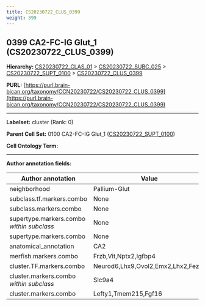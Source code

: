 ```yaml
---
title: CS20230722_CLUS_0399
weight: 399
---
```

## 0399 CA2-FC-IG Glut_1 (CS20230722_CLUS_0399)
<b>Hierarchy: </b>
[CS20230722_CLAS_01](../CS20230722_CLAS_01) >
[CS20230722_SUBC_025](../CS20230722_SUBC_025) >
[CS20230722_SUPT_0100](../CS20230722_SUPT_0100) >
[CS20230722_CLUS_0399](../CS20230722_CLUS_0399)

**PURL:** [https://purl.brain-bican.org/taxonomy/CCN20230722/CS20230722_CLUS_0399](https://purl.brain-bican.org/taxonomy/CCN20230722/CS20230722_CLUS_0399)

---


**Labelset:** cluster (Rank: 0)

**Parent Cell Set:** 0100 CA2-FC-IG Glut_1 ([CS20230722_SUPT_0100](../CS20230722_SUPT_0100))



**Cell Ontology Term:** 

[MARKER GENES.]: #


---

[TRANSFERRED ANNOTATIONS.]: #


[AUTHOR ANNOTATION FIELDS.]: #


**Author annotation fields:**

| Author annotation | Value |
|-------------------|-------|
|neighborhood|Pallium-Glut|
|subclass.tf.markers.combo|None|
|subclass.markers.combo|None|
|supertype.markers.combo _within subclass_|None|
|supertype.markers.combo|None|
|anatomical_annotation|CA2|
|merfish.markers.combo|Frzb,Vit,Nptx2,Igfbp4|
|cluster.TF.markers.combo|Neurod6,Lhx9,Ovol2,Emx2,Lhx2,Fezf2|
|cluster.markers.combo _within subclass_|Slc9a4|
|cluster.markers.combo|Lefty1,Tmem215,Fgf16|
